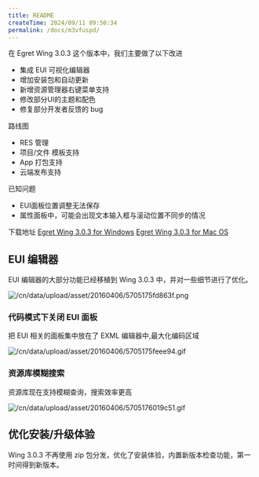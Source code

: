 ```yaml
---
title: README
createTime: 2024/09/11 09:50:34
permalink: /docs/m3vfuspd/
---
```



在 Egret Wing 3.0.3 这个版本中，我们主要做了以下改进
- 集成 EUI 可视化编辑器
- 增加安装包和自动更新
- 新增资源管理器右键菜单支持
- 修改部分UI的主题和配色
- 修复部分开发者反馈的 bug

路线图
- RES 管理
- 项目/文件 模板支持
- App 打包支持
- 云端发布支持

已知问题
- EUI面板位置调整无法保存
- 属性面板中，可能会出现文本输入框与滚动位置不同步的情况

下载地址
[Egret Wing 3.0.3 for Windows](http://tool.egret-labs.org/EgretWing/electron/EgretWing-v3.0.3.exe?t=20160406 "Windows")
[Egret Wing 3.0.3 for Mac OS](http://tool.egret-labs.org/EgretWing/electron/EgretWing-v3.0.3.dmg?t=20160406 "Mac OS")

## EUI 编辑器
EUI 编辑器的大部分功能已经移植到 Wing 3.0.3 中，并对一些细节进行了优化。

![/cn/data/upload/asset/20160406/5705175fd863f.png](5705175fd863f.png)


### 代码模式下关闭 EUI 面板
把 EUI 相关的面板集中放在了 EXML 编辑器中,最大化编码区域

![/cn/data/upload/asset/20160406/5705175feee94.gif](5705175feee94.gif)

### 资源库模糊搜索
资源库现在支持模糊查询，搜索效率更高

![/cn/data/upload/asset/20160406/5705176019c51.gif](5705176019c51.gif)

## 优化安装/升级体验
Wing 3.0.3 不再使用 zip 包分发，优化了安装体验，内置新版本检查功能，第一时间得到新版本。




